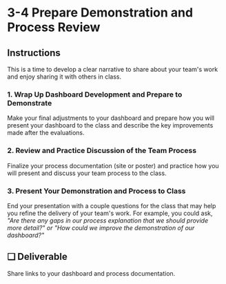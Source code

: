 # 3-4 Prepare Demonstration and Process Review

## Instructions

This is a time to develop a clear narrative to share about your team's work and enjoy sharing it with others in class.

### 1. Wrap Up Dashboard Development and Prepare to Demonstrate

Make your final adjustments to your dashboard and prepare how you will present your dashboard to the class and describe the key improvements made after the evaluations.

### 2. Review and Practice Discussion of the Team Process

Finalize your process documentation \(site or poster\) and practice how you will present and discuss your team process to the class.

### 3. Present Your Demonstration and Process to Class

End your presentation with a couple questions for the class that may help you refine the delivery of your team's work. For example, you could ask, _"Are there any gaps in our process explanation that we should provide more detail?" or "How could we improve the demonstration of our dashboard?"_

## **❏ Deliverable**

Share links to your dashboard and process documentation.

